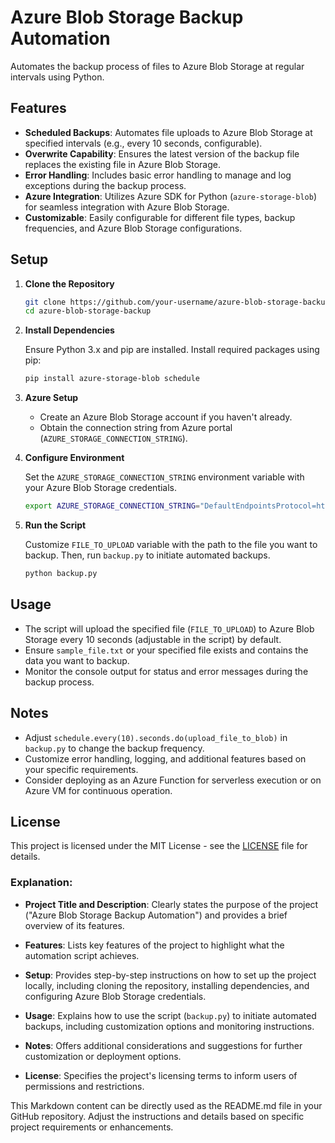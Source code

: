
# Azure Blob Storage Backup Automation

Automates the backup process of files to Azure Blob Storage at regular intervals using Python.

## Features

- **Scheduled Backups**: Automates file uploads to Azure Blob Storage at specified intervals (e.g., every 10 seconds, configurable).
- **Overwrite Capability**: Ensures the latest version of the backup file replaces the existing file in Azure Blob Storage.
- **Error Handling**: Includes basic error handling to manage and log exceptions during the backup process.
- **Azure Integration**: Utilizes Azure SDK for Python (`azure-storage-blob`) for seamless integration with Azure Blob Storage.
- **Customizable**: Easily configurable for different file types, backup frequencies, and Azure Blob Storage configurations.

## Setup

1. **Clone the Repository**

   ```bash
   git clone https://github.com/your-username/azure-blob-storage-backup.git
   cd azure-blob-storage-backup
   ```

2. **Install Dependencies**

   Ensure Python 3.x and pip are installed. Install required packages using pip:

   ```bash
   pip install azure-storage-blob schedule
   ```

3. **Azure Setup**

   - Create an Azure Blob Storage account if you haven't already.
   - Obtain the connection string from Azure portal (`AZURE_STORAGE_CONNECTION_STRING`).

4. **Configure Environment**

   Set the `AZURE_STORAGE_CONNECTION_STRING` environment variable with your Azure Blob Storage credentials.

   ```bash
   export AZURE_STORAGE_CONNECTION_STRING="DefaultEndpointsProtocol=https;AccountName=<your_account_name>;AccountKey=<your_account_key>;EndpointSuffix=core.windows.net"
   ```

5. **Run the Script**

   Customize `FILE_TO_UPLOAD` variable with the path to the file you want to backup. Then, run `backup.py` to initiate automated backups.

   ```bash
   python backup.py
   ```

## Usage

- The script will upload the specified file (`FILE_TO_UPLOAD`) to Azure Blob Storage every 10 seconds (adjustable in the script) by default.
- Ensure `sample_file.txt` or your specified file exists and contains the data you want to backup.
- Monitor the console output for status and error messages during the backup process.

## Notes

- Adjust `schedule.every(10).seconds.do(upload_file_to_blob)` in `backup.py` to change the backup frequency.
- Customize error handling, logging, and additional features based on your specific requirements.
- Consider deploying as an Azure Function for serverless execution or on Azure VM for continuous operation.

## License

This project is licensed under the MIT License - see the [LICENSE](LICENSE) file for details.


### Explanation:

- **Project Title and Description**: Clearly states the purpose of the project ("Azure Blob Storage Backup Automation") and provides a brief overview of its features.
  
- **Features**: Lists key features of the project to highlight what the automation script achieves.
  
- **Setup**: Provides step-by-step instructions on how to set up the project locally, including cloning the repository, installing dependencies, and configuring Azure Blob Storage credentials.
  
- **Usage**: Explains how to use the script (`backup.py`) to initiate automated backups, including customization options and monitoring instructions.
  
- **Notes**: Offers additional considerations and suggestions for further customization or deployment options.
  
- **License**: Specifies the project's licensing terms to inform users of permissions and restrictions.

This Markdown content can be directly used as the README.md file in your GitHub repository. Adjust the instructions and details based on specific project requirements or enhancements.
